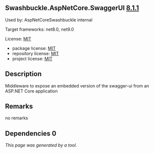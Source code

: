 Swashbuckle.AspNetCore.SwaggerUI [8.1.1](https://www.nuget.org/packages/Swashbuckle.AspNetCore.SwaggerUI/8.1.1)
--------------------

Used by: AspNetCoreSwashbuckle internal

Target frameworks: net8.0, net9.0

License: [MIT](../../../../licenses/mit) 

- package license: [MIT](https://licenses.nuget.org/MIT) 
- repository license: [MIT](https://github.com/domaindrivendev/Swashbuckle.AspNetCore.git) 
- project license: [MIT](https://github.com/domaindrivendev/Swashbuckle.AspNetCore) 

Description
-----------
Middleware to expose an embedded version of the swagger-ui from an ASP.NET Core application

Remarks
-----------
no remarks


Dependencies 0
-----------


*This page was generated by a tool.*